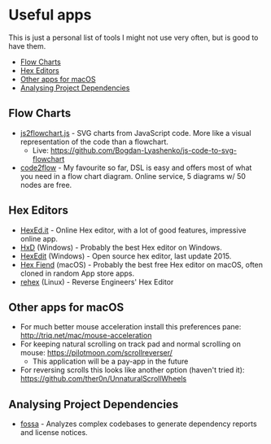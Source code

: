 # Useful apps

This is just a personal list of tools I might not use very often, but is good to have them.

- [Flow Charts](#flow-charts)
- [Hex Editors](#hex-editors)
- [Other apps for macOS](#other-apps-for-macos)
- [Analysing Project Dependencies](#analysing-project-dependencies)


## Flow Charts

- [js2flowchart.js](https://github.com/Bogdan-Lyashenko/js-code-to-svg-flowchart) - SVG charts from JavaScript code. More like a visual representation of the code than a flowchart.
    - Live: https://github.com/Bogdan-Lyashenko/js-code-to-svg-flowchart
- [code2flow](https://code2flow.com) - My favourite so far, DSL is easy and offers most of what you need in a flow chart diagram. Online service, 5 diagrams w/ 50 nodes are free.


## Hex Editors

- [HexEd.it](https://hexed.it/) - Online Hex editor, with a lot of good features, impressive online app.
- [HxD](https://mh-nexus.de/en/hxd/) (Windows) - Probably the best Hex editor on Windows.
- [HexEdit](https://github.com/strobejb/HexEdit) (Windows) - Open source hex editor, last update 2015.
- [Hex Fiend](https://hexfiend.com) (macOS) - Probably the best free Hex editor on macOS, often cloned in random App store apps.
- [rehex](https://github.com/solemnwarning/rehex) (Linux) - Reverse Engineers' Hex Editor


## Other apps for macOS

- For much better mouse acceleration install this preferences pane: http://triq.net/mac/mouse-acceleration
- For keeping natural scrolling on track pad and normal scrolling on mouse: https://pilotmoon.com/scrollreverser/
    - This application will be a pay-app in the future
- For reversing scrolls this looks like another option (haven't tried it): https://github.com/ther0n/UnnaturalScrollWheels


## Analysing Project Dependencies

- [fossa](https://github.com/fossas/fossa-cli) - Analyzes complex codebases to generate dependency reports and license notices.
